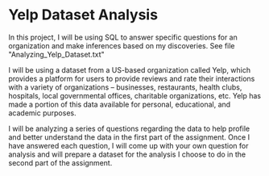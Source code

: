 # Yelp Dataset Analysis
In this project, I will be using SQL to answer specific questions for an organization and make inferences based on my discoveries. See file "Analyzing_Yelp_Dataset.txt"

I will be using a dataset from a US-based organization called Yelp, which provides a platform for users to provide reviews and rate their interactions with a variety of organizations – businesses, restaurants, health clubs, hospitals, local governmental offices, charitable organizations, etc. Yelp has made a portion of this data available for personal, educational, and academic purposes.

I will be analyzing a series of questions regarding the data to help profile and better understand the data in the first part of the assignment. Once I have answered each question, I will come up with your own question for analysis and will prepare a dataset for the analysis I choose to do in the second part of the assignment.

